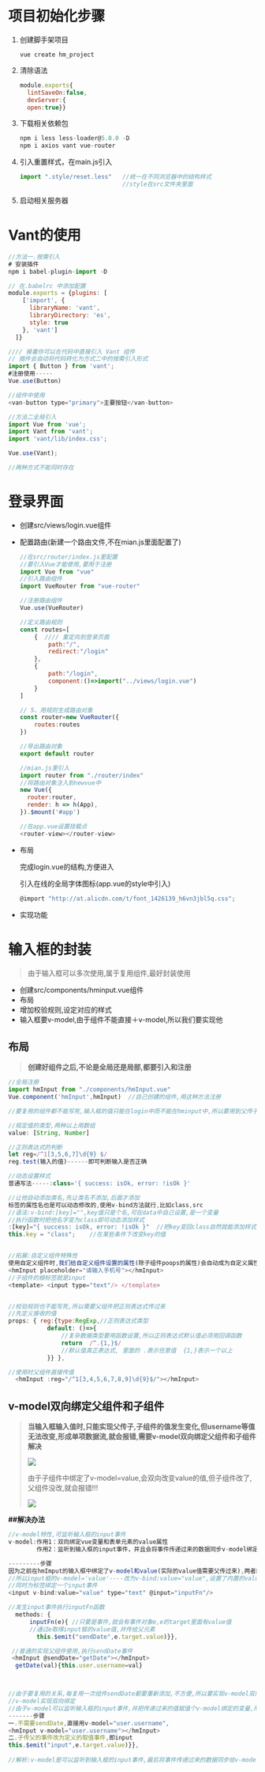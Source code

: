 # 项目初始化步骤

1. 创建脚手架项目

   ```
   vue create hm_project
   ```

2. 清除语法

   ```js
   module.exports{
     lintSaveOn:false,
     devServer:{
     open:true}}
   ```

   

3. 下载相关依赖包

   ```js
   npm i less less-loader@5.0.0 -D
   npm i axios vant vue-router
   ```

4. 引入重置样式，在main.js引入

   ```js
   import ".style/reset.less"   //统一在不同浏览器中的结构样式
                                //style在src文件夹里面
   ```

5. 启动相关服务器

# Vant的使用

```js
//方法一.按需引入
# 安装插件
npm i babel-plugin-import -D

// 在.babelrc 中添加配置
module.exports = {plugins: [
    ['import', {
      libraryName: 'vant',
      libraryDirectory: 'es',
      style: true
    }, 'vant']
  ]}

//// 接着你可以在代码中直接引入 Vant 组件
// 插件会自动将代码转化为方式二中的按需引入形式
import { Button } from 'vant';
#注册使用-----
Vue.use(Button)

//组件中使用
<van-button type="primary">主要按钮</van-button>

//方法二全局引入
import Vue from 'vue';
import Vant from 'vant';
import 'vant/lib/index.css';

Vue.use(Vant);

//两种方式不能同时存在
```



# 登录界面

- 创建src/views/login.vue组件 

- 配置路由(新建一个路由文件,不在mian.js里面配置了)

  ```js
  //在src/router/index.js里配置
  //要引入Vue才能使用,要用于注册
  import Vue from "vue"
  //引入路由组件
  import VueRouter from "vue-router"
  
  //注册路由组件
  Vue.use(VueRouter)
  
  //定义路由规则
  const routes=[
      {  //// 重定向到登录页面
          path:"/",
          redirect:"/login"
      },
      {
          path:"/login",
          component:()=>import("../views/login.vue")
      }
  ]
  
  // 5、用规则生成路由对象
  const router=new VueRouter({
      routes:routes
  })
  
  //导出路由对象
  export default router
  
  //mian.js里引入
  import router from "./router/index"
  //将路由对象注入到newvue中
  new Vue({
    router:router,
    render: h => h(App),
  }).$mount('#app')
  
  //在app.vue设置挂载点
  <router-view></router-view>
  ```

  

- 布局

  完成login.vue的结构,方便进入

  引入在线的全局字体图标(app.vue的style中引入)

  ```js
  @import "http://at.alicdn.com/t/font_1426139_h6vn3jbl5q.css";
  ```

- 实现功能



# 输入框的封装

> 由于输入框可以多次使用,属于复用组件,最好封装使用

- 创建src/components/hminput.vue组件 
- 布局
- 增加校验规则,设定对应的样式
- 输入框要v-model,由于组件不能直接＋v-model,所以我们要实现他

## 布局

> **创建好组件之后,不论是全局还是局部,都要引入和注册**

```js
//全局注册
import hmInput from "./components/hmInput.vue"
Vue.component('hmInput',hmInput)  //自己创建的组件,用这种方法注册

//要复用的组件都不能写死,输入框的值只能在login中而不能在hminput中,所以要用到父传子

//规定值的类型,两种以上用数组
value: [String, Number]

//正则表达式的判断
let reg=/^1[3,5,6,7]\d{9} $/
reg.test(输入的值)------即可判断输入是否正确

//动态设置样式 
普通写法-----:class='{ success: isOk, error: !isOk }'

//让他自动添加类名,先让类名不添加,后面才添加
标签的属性名也是可以动态修改的,使用v-bind方法就行,比如class,src
//语法:v-bind:[key]="",key值只是个名,可在data中自己设置,是一个变量
//执行函数时把他名字变为class即可动态添加样式
:[key]="{ success: isOk, error: !isOk }"  //把key变回class自然就能添加样式
this.key = "class";    //在某些条件下改变key的值


//拓展:自定义组件特殊性
使用自定义组件时,我们给自定义组件设置的属性(除子组件poops的属性)会自动成为自定义属性根标签的属性
<hmInput placeholder="请输入手机号"></hmInput>
//子组件的根标签就是input
<template> <input type="text"/> </template>


//校验规则也不能写死,所以需要父组件把正则表达式传过来
//先定义接收的值
props: { reg:{type:RegExp,//正则表达式类型
           default: ()=>{ 
               //复杂数据类型要用函数设置,所以正则表达式默认值必须用回调函数
               return  /^.{1,}$/ 
               //默认值真正表达式, 里面的 .表示任意值  {1,}表示一个以上
           }} },

//使用时父组件直接传值
  <hmInput :reg="/^1[3,4,5,6,7,8,9]\d{9}$/"></hmInput>
```



## v-model双向绑定父组件和子组件

> **当输入框输入值时,只能实现父传子,子组件的值发生变化,但username等值无法改变,形成单项数据流,就会报错,需要v-model双向绑定父组件和子组件解决**
>
> ![](D:\黑马\资料笔记\img\图片10.png)
>
> 由于子组件中绑定了v-model=value,会双向改变value的值,但子组件改了,父组件没改,就会报错!!!
>
> ![](D:\黑马\资料笔记\img\图片11.png)



**##解决办法**

```js
//v-model特性,可监听输入框的input事件
v-model:作用1：双向绑定vue变量和表单元素的value属性
        作用2：监听到输入框的input事件，并且会将事件传递过来的数据同步v-model绑定的变量

---------步骤
因为之前在hmImput的输入框中绑定了v-model和value(实际的value值需要父传过来),两者同时传值,就会报错
//所以input框的v-model='value'----改为v-bind:value="value",设置了内置的value的值=下方的传过来的value
//同时为标签绑定一个input事件
<input v-bind:value="value" type="text" @input="inputFn"/>

//发生input事件执行inputFn函数
  methods: {   
      inputFn(e){ //只要是事件,就会有事件对象e,e的target里面有value值
      //通过e取得input框的value值,并传给父元素
        this.$emit("sendDate",e.target.value)}},

 //普通的实现父组件使用,执行sendDate事件
 <hmInput @sendDate="getDate"></hmInput>
  getDate(val){this.user.username=val}



//由于要复用的关系,每复用一次组件sendDate都要重新添加,不方便,所以要实现v-model双向绑定
//v-model实现双向绑定
//由于v-model可以监听输入框的input事件,并把传递过来的值赋值个v-model绑定的变量,所以this.$emit("input",e.target.value)}}中e.target.value的值传给了user.username,实现了双向绑定
-------步骤
一.不需要sendDate,直接用v-model="user.username",
<hmInput v-model="user.username"></hmInput>
二.子传父的事件改为定义的取值事件,即input
this.$emit("input",e.target.value)}},
    
//解析:v-model是可以监听到输入框的input事件,最后将事件传递过来的数据同步给v-model绑定的变量,所以事件名必须是input---this.$emit("input",e.target.value)}}----
```



# 



# 





